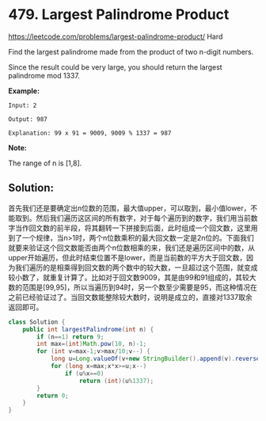 # 479. Largest Palindrome Product
<https://leetcode.com/problems/largest-palindrome-product/>
Hard

Find the largest palindrome made from the product of two n-digit numbers.

Since the result could be very large, you should return the largest palindrome mod 1337.

 

**Example:**

    Input: 2

    Output: 987

    Explanation: 99 x 91 = 9009, 9009 % 1337 = 987

 

**Note:**

The range of n is [1,8].


## Solution: 
首先我们还是要确定出n位数的范围，最大值upper，可以取到，最小值lower，不能取到。然后我们遍历这区间的所有数字，对于每个遍历到的数字，我们用当前数字当作回文数的前半段，将其翻转一下拼接到后面，此时组成一个回文数，这里用到了一个规律，当n>1时，两个n位数乘积的最大回文数一定是2n位的。下面我们就要来验证这个回文数能否由两个n位数相乘的来，我们还是遍历区间中的数，从upper开始遍历，但此时结束位置不是lower，而是当前数的平方大于回文数，因为我们遍历的是相乘得到回文数的两个数中的较大数，一旦超过这个范围，就变成较小数了，就重复计算了。比如对于回文数9009，其是由99和91组成的，其较大数的范围是[99,95]，所以当遍历到94时，另一个数至少需要是95，而这种情况在之前已经验证过了。当回文数能整除较大数时，说明是成立的，直接对1337取余返回即可。

```java
class Solution {
    public int largestPalindrome(int n) {
        if (n==1) return 9;
        int max=(int)Math.pow(10, n)-1;
        for (int v=max-1;v>max/10;v--) {
            long u=Long.valueOf(v+new StringBuilder().append(v).reverse().toString());
            for (long x=max;x*x>=u;x--)
                if (u%x==0)
                    return (int)(u%1337);
        }
        return 0;
    }
}
```